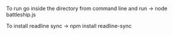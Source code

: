To run go inside the directory from command line and run -> node battleship.js

To install readline sync -> npm install readline-sync
